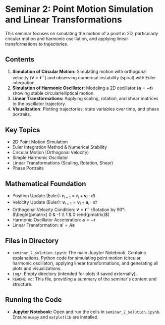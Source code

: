 # Seminar 2: Point Motion Simulation and Linear Transformations

This seminar focuses on simulating the motion of a point in 2D, particularly circular motion and harmonic oscillation, and applying linear transformations to trajectories.

## Contents

1.  **Simulation of Circular Motion:** Simulating motion with orthogonal velocity ($\mathbf{v} = \mathbf{r}^{\perp}$) and observing numerical instability (spiral) with Euler integration.
2.  **Simulation of Harmonic Oscillator:** Modeling a 2D oscillator ($\mathbf{a} = -\mathbf{r}$) showing stable circular/elliptical motion.
3.  **Linear Transformations:** Applying scaling, rotation, and shear matrices to the oscillator trajectory.
4.  **Visualization:** Plotting trajectories, state variables over time, and phase portraits.

## Key Topics

*   2D Point Motion Simulation
*   Euler Integration Method & Numerical Stability
*   Circular Motion (Orthogonal Velocity)
*   Simple Harmonic Oscillator
*   Linear Transformations (Scaling, Rotation, Shear)
*   Phase Portraits

## Mathematical Foundation

*   Position Update (Euler): $\mathbf{r}_{i+1} = \mathbf{r}_i + \mathbf{v}_i \cdot dt$
*   Velocity Update (Euler): $\mathbf{v}_{i+1} = \mathbf{v}_i + \mathbf{a}_i \cdot dt$
*   Orthogonal Velocity Condition: $\mathbf{v} = \mathbf{r}^{\perp}$ (Rotation by 90°: $\begin{pmatrix} 0 & -1 \\ 1 & 0 \end{pmatrix}$)
*   Harmonic Oscillator Acceleration: $\mathbf{a} = -\mathbf{r}$
*   Linear Transformation: $\mathbf{s}' = A\mathbf{s}$

## Files in Directory

*   `seminar_2_solution.ipynb`: The main Jupyter Notebook. Contains explanations, Python code for simulating point motion (circular, harmonic oscillator), applying linear transformations, and generating all plots and visualizations.
*   `img/`: Empty directory (intended for plots if saved externally).
*   `README.md`: This file, providing a summary of the seminar's content and structure.

## Running the Code

*   **Jupyter Notebook:** Open and run the cells in `seminar_2_solution.ipynb`. Ensure `numpy` and `matplotlib` are installed. 